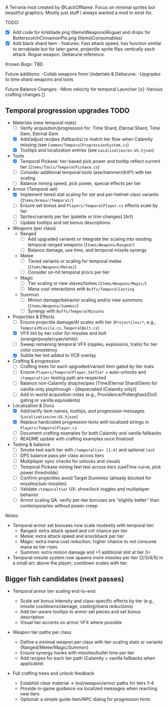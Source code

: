 A Terraria mod created by @LackOfName.
Focus on minimal sprites but beautiful graphics.
Mostly just stuff I always wanted a mod to exist for.

TODO:
-[x] Add code for krisblade.png (Items\Weapons\Rogue) and drops for ButterscotchCinnamonPie.png (Items\Consumables)
-[x] Add black shard item - features: Fast attack speed, has function similar to terrablade but for later game, projectile sprite flips vertically each attack. Rogue weapon. Deltarune reference.

Known Bugs:
TBD

Future additions:
-Collab weapons from Undertale & Deltarune.
-Upgrades to time shard weapons and tools

Future Balance Changes:
-More velocity for temporal Launcher [x]
-Various crafting changes []

## Temporal progression upgrades TODO

- Materials (new temporal mats)
	- [ ] Verify acquisition/progression for: Time Shard, Eternal Shard, Time Gem, Eternal Gem
	- [x] Add/adjust recipes (fallbacks) to match tier flow when Calamity missing (see `Common/TemporalProgressionSystem.cs`)
	- [x] Tooltips and localization entries (see `Localization/en-US.hjson`)

- Tools
	- [x] Temporal Pickaxe: tier-based pick power and tooltip reflect current tier (`Items/Tools/TemporalPickaxe.cs`)
	- [ ] Consider additional temporal tools (axe/hammer/drill?) with tier scaling
	- [ ] Balance mining speed, pick power, special effects per tier

- Armor (Temporal set)
	- [x] Implement tiered stat scaling for set and per-helmet class variants (`Items/Armour/Temporal/`)
	- [ ] Ensure set bonus and `Players/TemporalPlayer.cs` effects scale by tier
	- [ ] Sprites/variants per tier (palette or trim changes) [Art]
	- [ ] Update tooltips and set bonus descriptions

- Weapons (per class)
	- Ranged
		- [ ] Add upgraded variants or integrate tier scaling into existing temporal ranged weapons (`Items/Weapons/Ranged/`)
		- [ ] Balance damage, use time, and temporal missile synergy
	- Melee
		- [ ] Tiered variants or scaling for temporal melee (`Items/Weapons/Melee/`)
		- [ ] Consider on-hit temporal procs per tier
	- Magic
		- [ ] Tier scaling or new staves/tomes (`Items/Weapons/Magic/`)
		- [ ] Mana cost interactions with `Buffs/TemporalCasting`
	- Summon
		- [ ] Minion damage/behavior scaling and/or new summons (`Items/Weapons/Summon/`)
		- [ ] Synergy with `Buffs/TemporalMinions`

- Projectiles & Effects
	- [ ] Ensure projectile damage/AI scales with tier (`Projectiles/*`, e.g., `TemporalMissile.cs`, `TemporalBolt.cs`)
	- [x] VFX tint by tier color for missiles and bolt (orange/purple/cyan/white)
	- [ ] Sweep remaining temporal VFX (ripples, explosions, trails) for tier color consistency
	- [x] Subtle tier tint added to VCR overlay

- Crafting & progression
	- [ ] Crafting trees for each upgraded/variant item gated by tier mats
	- [ ] Ensure `Players/TemporalPlayer.SetTier` + auto-unlocks and `/temporaltier` testing path are respected
	- [ ] Balance non-Calamity drop/recipes (Time/Eternal Shard/Gem) for vanilla-only playthrough - [depreciated (Calamity only)]
	- [ ] Add in-world acquisition notes (e.g., Providence/Polterghast/DoG gating or vanilla equivalents)

- Localization & Docs
	- [x] Add/verify item names, tooltips, and progression messages (`Localization/en-US.hjson`)
	- [x] Replace hardcoded progression texts with localized strings in `Players/TemporalPlayer.cs`
	- [ ] Document crafting examples for both Calamity and vanilla fallbacks
	- [ ] README update with crafting examples once finalized

- Testing & balance
	- [ ] Smoke test each tier with `/temporaltier [1-4]` and optional `lock`
	- [ ] DPS balance pass per class across tiers
	- [ ] Multiplayer sync checks for unlocks and visuals
	- [ ] Temporal Pickaxe mining feel test across tiers (useTime curve, pick power thresholds)
	- [ ] Confirm projectiles avoid Target Dummies (already blocked for missiles/sub-missiles)
	- [ ] Validate `/temporaltier` UX: show/lock toggles and multiplayer behavior
	- [ ] Armor scaling QA: verify per-tier bonuses are “slightly better” than contemporaries without power creep

Notes:
- Temporal armor set bonuses now scale modestly with temporal tier:
  - Ranged: extra attack speed and crit chance per tier
  - Melee: extra attack speed and knockback per tier
  - Magic: extra mana cost reduction; higher chance to not consume mana as tier rises
  - Summon: extra minion damage and +1 additional slot at tier 3+
- Temporal missile system now spawns more missiles per tier (2/3/4/5) in a small arc above the player; cooldown scales with tier.

## Bigger fish candidates (next passes)

- Temporal armor tier scaling end-to-end
	- Scale set bonus intensity and class-specific effects by tier (e.g., missile cooldowns/damage, casting/mana reductions)
	- Add tier-aware tooltips to armor set pieces and set bonus description
	- Visual tier accents on armor VFX where possible

- Weapon tier paths per class
	- Define a minimal weapon per class with tier-scaling stats or variants (Ranged/Melee/Magic/Summon)
	- Ensure synergy hooks with missiles/bullet time per tier
	- Add recipes for each tier path (Calamity + vanilla fallbacks when applicable)

- Full crafting trees and unlock feedback
	- Establish clear material → tool/weapon/armor paths for tiers 1–4
	- Provide in-game guidance via localized messages when reaching new tiers
	- Optional: a simple guide item/NPC dialog for progression hints
